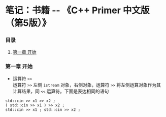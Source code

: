 # 笔记：书籍 -- 《C++ Primer 中文版 （第5版）》

### 目录

1. [第一章 开始](#第一章-开始)

### 第一章 开始

- 运算符 `>>`  
  运算符 `>>` 左侧 `istream` 对象，右侧对象，运算符 `>>` 将左侧运算对象作为其计算结果，同 `<<` 运算符。下面是表达相同的语句  
```
std::cin >> x1 >> x2 ;
( std::cin >> x1 ) >> x2 ;
std::cin >> x1 ; std::cin >> x2 ;
```

